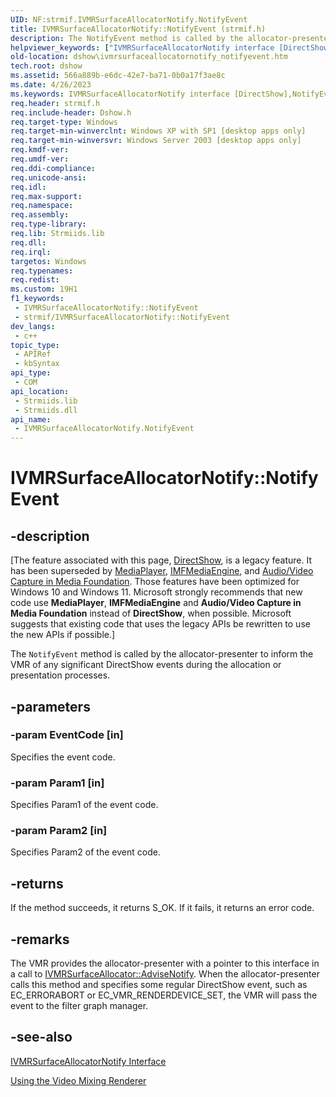 ```yaml
---
UID: NF:strmif.IVMRSurfaceAllocatorNotify.NotifyEvent
title: IVMRSurfaceAllocatorNotify::NotifyEvent (strmif.h)
description: The NotifyEvent method is called by the allocator-presenter to inform the VMR of any significant DirectShow events during the allocation or presentation processes.
helpviewer_keywords: ["IVMRSurfaceAllocatorNotify interface [DirectShow]","NotifyEvent method","IVMRSurfaceAllocatorNotify.NotifyEvent","IVMRSurfaceAllocatorNotify::NotifyEvent","IVMRSurfaceAllocatorNotifyNotifyEvent","NotifyEvent","NotifyEvent method [DirectShow]","NotifyEvent method [DirectShow]","IVMRSurfaceAllocatorNotify interface","dshow.ivmrsurfaceallocatornotify_notifyevent","strmif/IVMRSurfaceAllocatorNotify::NotifyEvent"]
old-location: dshow\ivmrsurfaceallocatornotify_notifyevent.htm
tech.root: dshow
ms.assetid: 566a889b-e6dc-42e7-ba71-0b0a17f3ae8c
ms.date: 4/26/2023
ms.keywords: IVMRSurfaceAllocatorNotify interface [DirectShow],NotifyEvent method, IVMRSurfaceAllocatorNotify.NotifyEvent, IVMRSurfaceAllocatorNotify::NotifyEvent, IVMRSurfaceAllocatorNotifyNotifyEvent, NotifyEvent, NotifyEvent method [DirectShow], NotifyEvent method [DirectShow],IVMRSurfaceAllocatorNotify interface, dshow.ivmrsurfaceallocatornotify_notifyevent, strmif/IVMRSurfaceAllocatorNotify::NotifyEvent
req.header: strmif.h
req.include-header: Dshow.h
req.target-type: Windows
req.target-min-winverclnt: Windows XP with SP1 [desktop apps only]
req.target-min-winversvr: Windows Server 2003 [desktop apps only]
req.kmdf-ver: 
req.umdf-ver: 
req.ddi-compliance: 
req.unicode-ansi: 
req.idl: 
req.max-support: 
req.namespace: 
req.assembly: 
req.type-library: 
req.lib: Strmiids.lib
req.dll: 
req.irql: 
targetos: Windows
req.typenames: 
req.redist: 
ms.custom: 19H1
f1_keywords:
 - IVMRSurfaceAllocatorNotify::NotifyEvent
 - strmif/IVMRSurfaceAllocatorNotify::NotifyEvent
dev_langs:
 - c++
topic_type:
 - APIRef
 - kbSyntax
api_type:
 - COM
api_location:
 - Strmiids.lib
 - Strmiids.dll
api_name:
 - IVMRSurfaceAllocatorNotify.NotifyEvent
---
```


# IVMRSurfaceAllocatorNotify::NotifyEvent


## -description

\[The feature associated with this page, [DirectShow](/windows/win32/directshow/directshow), is a legacy feature. It has been superseded by [MediaPlayer](/uwp/api/Windows.Media.Playback.MediaPlayer), [IMFMediaEngine](/windows/win32/api/mfmediaengine/nn-mfmediaengine-imfmediaengine), and [Audio/Video Capture in Media Foundation](windows/win32/medfound/audio-video-capture-in-media-foundation). Those features have been optimized for Windows 10 and Windows 11. Microsoft strongly recommends that new code use **MediaPlayer**, **IMFMediaEngine** and **Audio/Video Capture in Media Foundation** instead of **DirectShow**, when possible. Microsoft suggests that existing code that uses the legacy APIs be rewritten to use the new APIs if possible.\]

The <code>NotifyEvent</code> method is called by the allocator-presenter to inform the VMR of any significant DirectShow events during the allocation or presentation processes.

## -parameters

### -param EventCode [in]

Specifies the event code.

### -param Param1 [in]

Specifies Param1 of the event code.

### -param Param2 [in]

Specifies Param2 of the event code.

## -returns

If the method succeeds, it returns S_OK. If it fails, it returns an error code.

## -remarks

The VMR provides the allocator-presenter with a pointer to this interface in a call to <a href="/windows/desktop/api/strmif/nf-strmif-ivmrsurfaceallocator-advisenotify">IVMRSurfaceAllocator::AdviseNotify</a>. When the allocator-presenter calls this method and specifies some regular DirectShow event, such as EC_ERRORABORT or EC_VMR_RENDERDEVICE_SET, the VMR will pass the event to the filter graph manager.

## -see-also

<a href="/windows/desktop/api/strmif/nn-strmif-ivmrsurfaceallocatornotify">IVMRSurfaceAllocatorNotify Interface</a>



<a href="/windows/desktop/DirectShow/using-the-video-mixing-renderer">Using the Video Mixing Renderer</a>